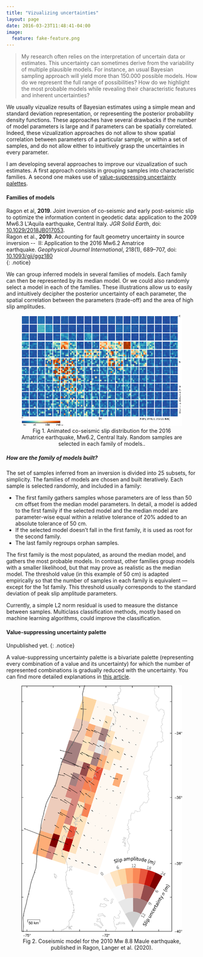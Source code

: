 ```yaml
---
title: "Vizualizing uncertainties"
layout: page
date: 2016-03-23T11:48:41-04:00
image:
  feature: fake-feature.png
---
```


> My research often relies on the interpretation of uncertain data or estimates. This uncertainty can sometimes derive from the variability of multiple plausible models. For instance, an usual Bayesian sampling approach will yield more than 150.000 possible models. How do we represent the full range of possibilities? How do we highlight the most probable models while revealing their characteristic features and inherent uncertainties?

We usually vizualize results of Bayesian estimates using a simple mean and standard deviation representation, or representing the posterior probability density functions. These approaches have several drawbacks if the number of model parameters is large and if parameters can be spatially correlated. Indeed, these vizualization approaches do not allow to show spatial correlation between parameters of a particular sample, or within a set of samples, and do not allow either to intuitively grasp the uncertainties in every parameter.

I am developing several approaches to improve our vizualization of such estimates. A first approach consists in grouping samples into characteristic families. A second one makes use of [value-suppressing uncertainty palettes](https://medium.com/@uwdata/value-suppressing-uncertainty-palettes-426130122ce9).

#### Families of models

Ragon et al, **2019**. Joint inversion of co-seismic and early post-seismic slip to optimize the information content in geodetic data: application to the 2009 Mw6.3 L'Aquila earthquake, Central Italy. *JGR Solid Earth*, doi: [10.1029/2018JB017053](https://doi.org/10.1029/2018JB017053).  
Ragon et al., **2019**. Accounting for fault geometry uncertainty in source inversion --  II: Application to the 2016 Mw6.2 Amatrice earthquake. *Geophysical Journal International*, 218(1), 689–707, doi: [10.1093/gji/ggz180](https://doi.org/10.1093/gji/ggz180)  
{: .notice} 

We can group inferred models in several families of models. Each family can then be represented by its median model. Or we could also randomly select a model in each of the families. These illustrations allow us to easily and intuitively decipher the posterior uncertainty of each parameter, the spatial correlation between the parameters (trade-off) and the area of high slip amplitudes.

<center>
<figure>
  <img src="/images/research/viz2.gif" alt="">
  <figcaption>Fig 1. Animated co-seismic slip distribution for the 2016 Amatrice earthquake, Mw6.2, Central Italy. Random samples are selected in each family of models..</figcaption>
</figure>
</center>

##### How are the family of models built?
The set of samples inferred from an inversion is divided into 25 subsets, for simplicity. The families of models are chosen and built iteratively. Each sample is selected randomly, and included in a family:
- The first family gathers samples whose parameters are of less than 50 cm offset from the median model parameters. In detail, a model is added to the first family if the selected model and the median model are parameter-wise equal within a relative tolerance of 20\% added to an absolute tolerance of 50 cm.
- If the selected model doesn’t fall in the first family, it is used as root for the second family.
- The last family regroups orphan samples.  

The first family is the most populated, as around the median model, and gathers the most probable models. In contrast, other families group models with a smaller likelihood, but that may prove as realistic as the median model.
The threshold value (in this example of 50 cm) is adapted empirically so that the number of samples in each family is equivalent — except for the 1st family. This threshold usually corresponds to the standard deviation of peak slip amplitude parameters. 

Currently, a simple L2 norm residual is used to measure the distance between samples. Multiclass classification methods, mostly based on machine learning algorithms, could improve the classification.


#### Value-suppressing uncertainty palette

Unpublished yet.
{: .notice} 

A value-suppressing uncertainty palette is a bivariate palette (representing every combination of a value and its uncertainty) for which the number of represented combinations is gradually reduced with the uncertainty. You can find more detailed explanations in [this article](https://medium.com/@uwdata/value-suppressing-uncertainty-palettes-426130122ce9). 

<center>
<figure>
  <img src="/images/research/viz3.png" alt="">
  <figcaption>Fig 2. Coseismic model for the 2010 Mw 8.8 Maule earthquake, published in Ragon, Langer et al. (2020). </figcaption>
</figure>
</center>